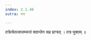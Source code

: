 ```yaml
---
index: 2.1.46
sutra: तत्र

---
```

 तत्रेत्येतत्सप्तम्यन्तं क्तान्तेन सह प्राग्वत् । तत्र भुक्तम् ॥ 